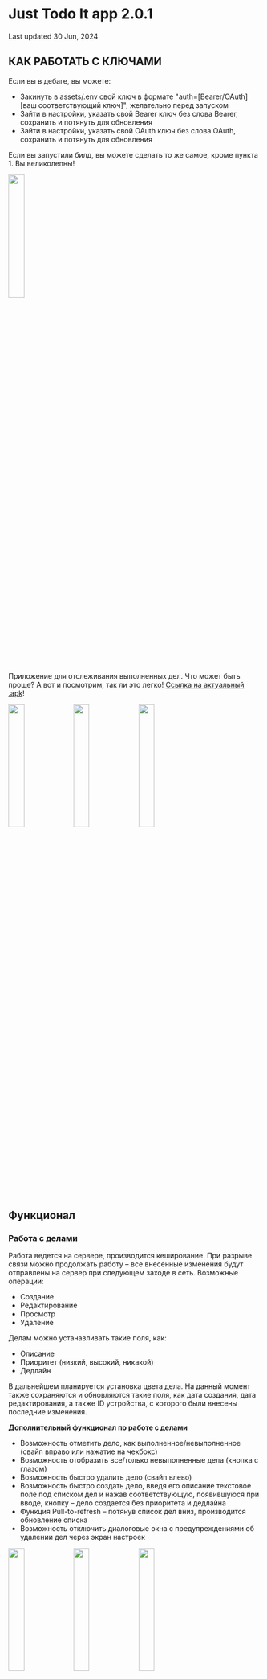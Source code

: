 # Just Todo It app 2.0.1

Last updated 30 Jun, 2024

## КАК РАБОТАТЬ С КЛЮЧАМИ

Если вы в дебаге, вы можете:

- Закинуть в assets/.env свой ключ в формате "auth=[Bearer/OAuth] [ваш соответствующий ключ]", желательно перед запуском
- Зайти в настройки, указать свой Bearer ключ без слова Bearer, сохранить и потянуть для обновления
- Зайти в настройки, указать свой OAuth ключ без слова OAuth, сохранить и потянуть для обновления

Если вы запустили билд, вы можете сделать то же самое, кроме пункта 1. Вы великолепны!

<img src="https://github.com/troublecatcher/todo_list/assets/91335963/960073d1-e883-4f0c-8eb6-4efbf37e434e" width="25%" height="25%"/>

Приложение для отслеживания выполненных дел. Что может быть проще? А вот и посмотрим, так ли это легко!
[Ссылка на актуальный .apk](https://drive.google.com/file/d/1fC0Hqsgzs9IuS6SV6gF9EoB5e5v6cp_4/view?usp=sharing)!

<img src="https://github.com/troublecatcher/todo_list/assets/91335963/9ed73ee9-732f-435a-bc84-7b7a31605b94" width="25%" height="25%"/>
<img src="https://github.com/troublecatcher/todo_list/assets/91335963/575023c4-1cb8-40f4-bdb9-c83bf08d998f" width="25%" height="25%"/>
<img src="https://github.com/troublecatcher/todo_list/assets/91335963/402a68fd-b2c6-47c8-ad89-c3d77515b2a0" width="25%" height="25%"/>

## Функционал

### Работа с делами

Работа ведется на сервере, производится кеширование. При разрыве связи можно продолжать работу – все внесенные изменения будут отправлены на сервер при следующем заходе в сеть. Возможные операции:

- Создание
- Редактирование
- Просмотр
- Удаление

Делам можно устанавливать такие поля, как:

- Описание
- Приоритет (низкий, высокий, никакой)
- Дедлайн

В дальнейшем планируется установка цвета дела. На данный момент также сохраняются и обновляются такие поля, как дата создания, дата редактирования, а также ID устройства, с которого были внесены последние изменения.

**Дополнительный функционал по работе с делами**

- Возможность отметить дело, как выполненное/невыполненное (свайп вправо или нажатие на чекбокс)
- Возможность отобразить все/только невыполненные дела (кнопка с
  глазом)
- Возможность быстро удалить дело (свайп влево)
- Возможность быстро создать дело, введя его описание текстовое поле
  под списком дел и нажав соответствующую, появившуюся при вводе,
  кнопку – дело создается без приоритета и дедлайна
- Функция Pull-to-refresh – потянув список дел вниз, производится обновление списка
- Возможность отключить диалоговые окна с предупреждениями об удалении дел через экран настроек

<img src="https://github.com/troublecatcher/todo_list/assets/91335963/62657231-a0c4-4246-af58-556644fd4472" width="25%" height="25%"/>
<img src="https://github.com/troublecatcher/todo_list/assets/91335963/c347bd5c-c258-447e-b7e1-7d0b961c67da" width="25%" height="25%"/>
<img src="https://github.com/troublecatcher/todo_list/assets/91335963/e9fe4402-0742-472d-9b57-08524499066f" width="25%" height="25%"/>
   
### Темная тема
Предоставляется выбор темы приложения – светлая, темная или системная. Переключение возможно через экран настроек (кнопка с шестеренкой на главном экране).

<img src="https://github.com/troublecatcher/todo_list/assets/91335963/d0346e9c-1091-4e16-b0ee-487a4f0179cb" width="25%" height="25%"/>
<img src="https://github.com/troublecatcher/todo_list/assets/91335963/8e09dc87-b42b-4f53-a071-1843576ba66f" width="25%" height="25%"/>

### Смена языка

Приложение поддерживает локализацию на русский и английский. Переключить также возможно в настройках.

<img src="https://github.com/troublecatcher/todo_list/assets/91335963/3d9608f2-fc2a-44d7-adc7-86ee0557970d" width="25%" height="25%"/>
<img src="https://github.com/troublecatcher/todo_list/assets/91335963/8f653f84-0e74-4ba9-ac5f-78cd5a13314b" width="25%" height="25%"/>
